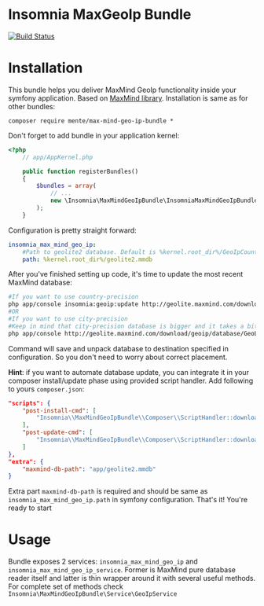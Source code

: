 Insomnia MaxGeoIp Bundle
=======

[![Build Status](https://travis-ci.org/mente/MaxMindGeoIpBundle.svg?branch=master)](https://travis-ci.org/mente/MaxMindGeoIpBundle)

Installation
====

This bundle helps you deliver MaxMind GeoIp functionality inside your symfony application. Based on [MaxMind library](https://github.com/maxmind/MaxMind-DB-Reader-php).
Installation is same as for other bundles:

    composer require mente/max-mind-geo-ip-bundle *

Don't forget to add bundle in your application kernel:

```php
<?php
    // app/AppKernel.php

    public function registerBundles()
    {
        $bundles = array(
            // ...
            new \Insomnia\MaxMindGeoIpBundle\InsomniaMaxMindGeoIpBundle(),
        );
    }
```

Configuration is pretty straight forward:

```yaml
insomnia_max_mind_geo_ip:
    #Path to geolite2 database. Default is %kernel.root_dir%/GeoIpCountry.mmdb
    path: %kernel.root_dir%/geolite2.mmdb
```

After you've finished setting up code, it's time to update the most recent MaxMind database:

```bash
#If you want to use country-precision
php app/console insomnia:geoip:update http://geolite.maxmind.com/download/geoip/database/GeoLite2-Country.mmdb.gz
#OR
#If you want to use city-precision
#Keep in mind that city-precision database is bigger and it takes a bit longer time to find it by ip.
php app/console http://geolite.maxmind.com/download/geoip/database/GeoLite2-City.mmdb.gz
```

Command will save and unpack database to destination specified in configuration. So you don't need to worry about correct placement.

**Hint**: if you want to automate database update, you can integrate it in your composer install/update phase using provided script handler.
Add following to yours `composer.json`:

```json
"scripts": {
    "post-install-cmd": [
        "Insomnia\\MaxMindGeoIpBundle\\Composer\\ScriptHandler::downloadMaxMindDB"
    ],
    "post-update-cmd": [
        "Insomnia\\MaxMindGeoIpBundle\\Composer\\ScriptHandler::downloadMaxMindDB"
    ]
},
"extra": {
    "maxmind-db-path": "app/geolite2.mmdb"
}
```

Extra part `maxmind-db-path` is required and should be same as `insomnia_max_mind_geo_ip.path` in symfony configuration. That's it! You're ready to start


Usage
====

Bundle exposes 2 services: `insomnia_max_mind_geo_ip` and `insomnia_max_mind_geo_ip_service`. Former is MaxMind pure database reader itself and latter is
thin wrapper around it with several useful methods. For complete set of methods check `Insomnia\MaxMindGeoIpBundle\Service\GeoIpService`
